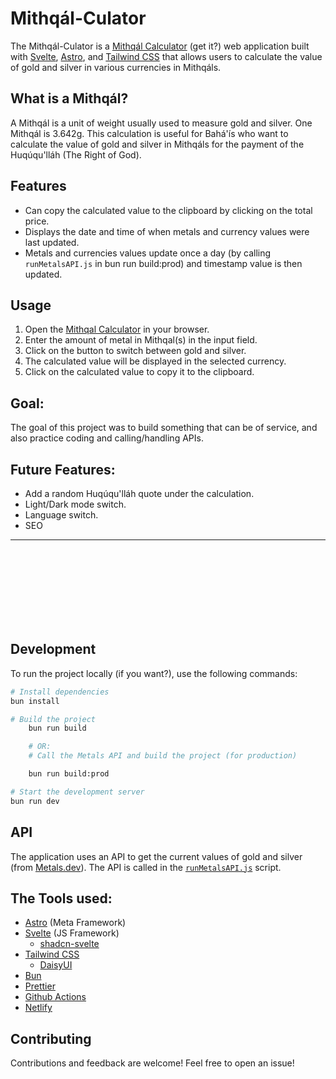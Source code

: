 # Mithqál-Culator

The Mithqál-Culator is a [Mithqál Calculator](https://mithqal.app/) (get it?) web application built with [Svelte](https://svelte.dev/), [Astro](https://astro.build/), and [Tailwind CSS](https://tailwindcss.com/) that allows users to calculate the value of gold and silver in various currencies in Mithqáls.

## What is a Mithqál?

A Mithqál is a unit of weight usually used to measure gold and silver. One Mithqál is 3.642g. This calculation is useful for Bahá'ís who want to calculate the value of gold and silver in Mithqáls for the payment of the Huqúqu'lláh (The Right of God).

## Features

- Can copy the calculated value to the clipboard by clicking on the total price.
- Displays the date and time of when metals and currency values were last updated.
- Metals and currencies values update once a day (by calling `runMetalsAPI.js` in bun run build:prod) and timestamp value is then updated.

## Usage

1. Open the [Mithqal Calculator](https://mithqal.app/) in your browser.
2. Enter the amount of metal in Mithqal(s) in the input field.
3. Click on the button to switch between gold and silver.
4. The calculated value will be displayed in the selected currency.
5. Click on the calculated value to copy it to the clipboard.

## Goal:

The goal of this project was to build something that can be of service, and also practice coding and calling/handling APIs.

## Future Features:

- Add a random Huqúqu'lláh quote under the calculation.
- Light/Dark mode switch.
- Language switch.
- SEO

---

<br><br><br><br><br><br><br>

## Development

To run the project locally (if you want?), use the following commands:

```sh
# Install dependencies
bun install

# Build the project
    bun run build

    # OR:
    # Call the Metals API and build the project (for production)

    bun run build:prod

# Start the development server
bun run dev
```

## API

The application uses an API to get the current values of gold and silver (from [Metals.dev](https://metals.dev/)). The API is called in the [`runMetalsAPI.js`](command:_github.copilot.openRelativePath?%5B%22runMetalsAPI.js%22%5D 'runMetalsAPI.js') script.

## The Tools used:

- [Astro](https://astro.build/) (Meta Framework)
- [Svelte](https://svelte.dev/) (JS Framework)
  - [shadcn-svelte](https://www.shadcn-svelte.com)
- [Tailwind CSS](https://tailwindcss.com/)
  - [DaisyUI](https://daisyui.com/)
- [Bun](https://bun.sh)
- [Prettier](https://prettier.io/)
- [Github Actions](https://github.com/features/actions)
- [Netlify](https://www.netlify.com/)

## Contributing

Contributions and feedback are welcome! Feel free to open an issue!
